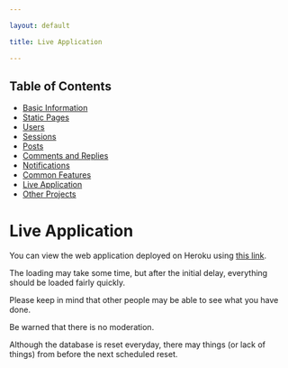 ```yaml
---

layout: default

title: Live Application

---
```


## Table of Contents
- [Basic Information](./)
- [Static Pages](./static-pages)
- [Users](./users)
- [Sessions](./sessions)
- [Posts](./posts)
- [Comments and Replies](./comments-replies)
- [Notifications](./notifications)
- [Common Features](./common-features)
- [Live Application](./live)
- [Other Projects](https://schwarzer-vulpecula.github.io)

# Live Application

You can view the web application deployed on Heroku using [this link](https://limitless-falls-72929.herokuapp.com/).

The loading may take some time, but after the initial delay, everything should be loaded fairly quickly.

Please keep in mind that other people may be able to see what you have done.

Be warned that there is no moderation.

Although the database is reset everyday, there may things (or lack of things) from before the next scheduled reset.
